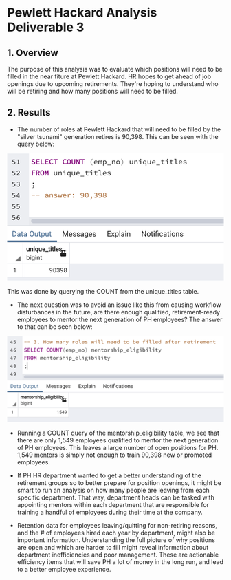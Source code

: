 # Pewlett Hackard Analysis Deliverable 3

## 1. Overview 
The purpose of this analysis was to evaluate which positions will need to be filled in the near fiture at Pewlett Hackard. HR hopes to get ahead of job openings due to upcoming retirements. They're hoping to understand who will be retiring and how many positions will need to be filled.

## 2. Results
- The number of roles at Pewlett Hackard that will need to be filled by the "silver tsunami" generation retires is 90,398. This can be seen with the query below:

<img src="Resources/unique_titles_ss.png">

This was done by querying the COUNT from the unique_titles table. 

- The next question was to avoid an issue like this from causing workflow disturbances in the future, are there enough qualified, retirement-ready employees to mentor the next generation of PH employees? The answer to that can be seen below:

<img src="Resources/mentorship_eligibility_ss.png">

- Running a COUNT query of the mentorship_eligibility table, we see that there are only 1,549 employees qualified to mentor the next generation of PH employees. This leaves a large number of open positions for PH. 1,549 mentors is simply not enough to train 90,398 new or promoted employees. 

- If PH HR department wanted to get a better understanding of the retirement groups so to better prepare for position openings, it might be smart to run an analysis on how many people are leaving from each specific department. That way, department heads can be tasked with appointing mentors within each department that are responsible for training a handful of employees during their time at the company. 
- Retention data for employees leaving/quitting for non-retiring reasons, and the # of employees hired each year by department, might also be important information. Understanding the full picture of why positions are open and which are harder to fill might reveal information about department inefficiencies and poor management. These are actionable efficiency items that will save PH a lot of money in the long run, and lead to a better employee experience. 
